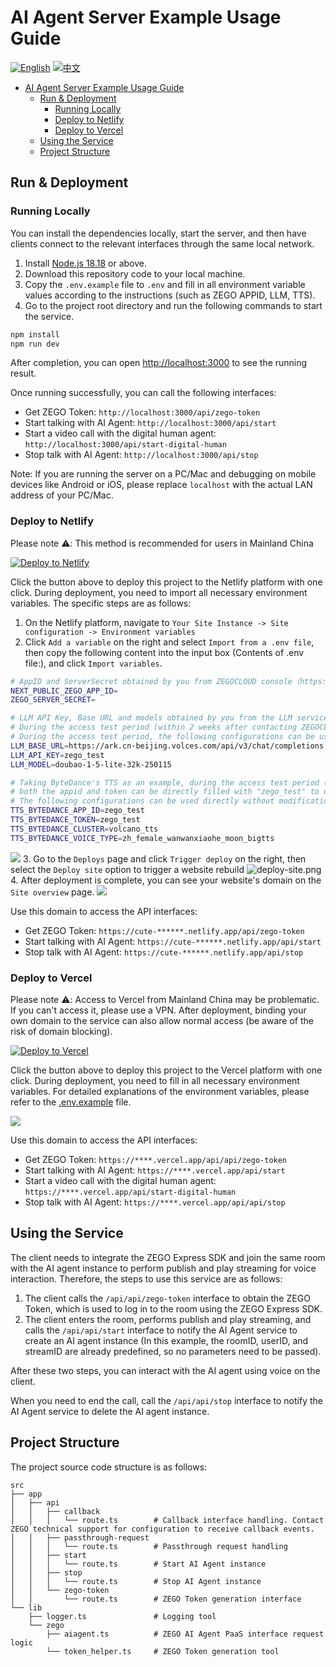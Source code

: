 # AI Agent Server Example Usage Guide

[![English](https://img.shields.io/badge/language-English-blue.svg)](./README_EN.md) [![中文](https://img.shields.io/badge/language-中文-red.svg)](./README.md)

- [AI Agent Server Example Usage Guide](#ai-agent-server-example-usage-guide)
  - [Run \& Deployment](#run--deployment)
    - [Running Locally](#running-locally)
    - [Deploy to Netlify](#deploy-to-netlify)
    - [Deploy to Vercel](#deploy-to-vercel)
  - [Using the Service](#using-the-service)
  - [Project Structure](#project-structure)


## Run & Deployment

### Running Locally

You can install the dependencies locally, start the server, and then have clients connect to the relevant interfaces through the same local network.

1. Install [Node.js 18.18](https://nodejs.org/) or above.
2. Download this repository code to your local machine.
3. Copy the `.env.example` file to `.env` and fill in all environment variable values according to the instructions (such as ZEGO APPID, LLM, TTS).
4. Go to the project root directory and run the following commands to start the service.
```bash
npm install
npm run dev
```

After completion, you can open [http://localhost:3000](http://localhost:3000) to see the running result.

Once running successfully, you can call the following interfaces:
- Get ZEGO Token: `http://localhost:3000/api/zego-token`
- Start talking with AI Agent: `http://localhost:3000/api/start`
- Start a video call with the digital human agent: `http://localhost:3000/api/start-digital-human`
- Stop talk with AI Agent: `http://localhost:3000/api/stop`

Note: If you are running the server on a PC/Mac and debugging on mobile devices like Android or iOS, please replace `localhost` with the actual LAN address of your PC/Mac.

### Deploy to Netlify

Please note ⚠️: This method is recommended for users in Mainland China

[![Deploy to Netlify](https://www.netlify.com/img/deploy/button.svg)](https://app.netlify.com/start/deploy?repository=https://github.com/ZEGOCLOUD/ai_agent_quick_start_server)

Click the button above to deploy this project to the Netlify platform with one click.
During deployment, you need to import all necessary environment variables. The specific steps are as follows:

1. On the Netlify platform, navigate to `Your Site Instance -> Site configuration -> Environment variables`
2. Click `Add a variable` on the right and select `Import from a .env file`, then copy the following content into the input box (Contents of .env file:), and click `Import variables`.
```bash
# AppID and ServerSecret obtained by you from ZEGOCLOUD console（https://console.zegocloud.com/）  
NEXT_PUBLIC_ZEGO_APP_ID=
ZEGO_SERVER_SECRET=

# LLM API Key, Base URL and models obtained by you from the LLM service provider
# During the access test period (within 2 weeks after contacting ZEGOCLOUD technical support to activate the AI Agent service), some models can be used directly. Please refer to: https://www.zegocloud.com/docs/aiagent-server/api-reference/common-parameter-description#llm
# During the access test period, the following configurations can be used directly without modification
LLM_BASE_URL=https://ark.cn-beijing.volces.com/api/v3/chat/completions
LLM_API_KEY=zego_test
LLM_MODEL=doubao-1-5-lite-32k-250115

# Taking ByteDance's TTS as an example, during the access test period (within 2 weeks after contacting ZEGOCLOUD technical support to activate the AI Agent service)
# both the appid and token can be directly filled with "zego_test" to use the TTS (Text-to-Speech) service. 
# The following configurations can be used directly without modification during the access test period:
TTS_BYTEDANCE_APP_ID=zego_test
TTS_BYTEDANCE_TOKEN=zego_test
TTS_BYTEDANCE_CLUSTER=volcano_tts
TTS_BYTEDANCE_VOICE_TYPE=zh_female_wanwanxiaohe_moon_bigtts
```
![](./images/import-env.png)
3. Go to the `Deploys` page and click `Trigger deploy` on the right, then select the `Deploy site` option to trigger a website rebuild
![deploy-site.png](./images/deploy-site.png)
4. After deployment is complete, you can see your website's domain on the `Site overview` page.
![](./images/site-overview.png)

Use this domain to access the API interfaces:
- Get ZEGO Token: `https://cute-******.netlify.app/api/zego-token`
- Start talking with AI Agent: `https://cute-******.netlify.app/api/start`
- Stop talk with AI Agent: `https://cute-******.netlify.app/api/stop`

### Deploy to Vercel

Please note ⚠️: Access to Vercel from Mainland China may be problematic. If you can't access it, please use a VPN. After deployment, binding your own domain to the service can also allow normal access (be aware of the risk of domain blocking).

[![Deploy to Vercel](https://vercel.com/button)](https://vercel.com/new/clone?repository-url=https%3A%2F%2Fgithub.com%2FZEGOCLOUD%2Fai_agent_quick_start_server&env=NEXT_PUBLIC_ZEGO_APP_ID,ZEGO_SERVER_SECRET,LLM_API_KEY,LLM_BASE_URL,LLM_MODEL,TTS_BYTEDANCE_APP_ID,TTS_BYTEDANCE_TOKEN,TTS_BYTEDANCE_CLUSTER,TTS_BYTEDANCE_VOICE_TYPE&envDescription=这些是启动ZEGO的AI代理服务器所需的环境变量。请查看下方文档获取更多信息。&envLink=https://github.com/zegoim/aiagent-server-quickstart-sample/blob/main/.env.example)

Click the button above to deploy this project to the Vercel platform with one click. During deployment, you need to fill in all necessary environment variables. For detailed explanations of the environment variables, please refer to the [.env.example](.env.example) file.

![](./images/vercel-server.png)

Use this domain to access the API interfaces:
- Get ZEGO Token: `https://****.vercel.app/api/api/zego-token`
- Start talking with AI Agent: `https://****.vercel.app/api/start`
- Start a video call with the digital human agent: `https://****.vercel.app/api/start-digital-human`
- Stop talk with AI Agent: `https://****.vercel.app/api/api/stop`

## Using the Service

The client needs to integrate the ZEGO Express SDK and join the same room with the AI agent instance to perform publish and play streaming for voice interaction. Therefore, the steps to use this service are as follows:
1. The client calls the `/api/api/zego-token` interface to obtain the ZEGO Token, which is used to log in to the room using the ZEGO Express SDK.
2. The client enters the room, performs publish and play streaming, and calls the `/api/api/start` interface to notify the AI Agent service to create an AI agent instance (In this example, the roomID, userID, and streamID are already predefined, so no parameters need to be passed).

After these two steps, you can interact with the AI agent using voice on the client.

When you need to end the call, call the `/api/api/stop` interface to notify the AI Agent service to delete the AI agent instance.

## Project Structure

The project source code structure is as follows:

```
src
├── app
│   ├── api
│   │   ├── callback
│   │   │   └── route.ts        # Callback interface handling. Contact ZEGO technical support for configuration to receive callback events.
│   │   ├── passthrough-request
│   │   │   └── route.ts        # Passthrough request handling
│   │   ├── start
│   │   │   └── route.ts        # Start AI Agent instance
│   │   ├── stop
│   │   │   └── route.ts        # Stop AI Agent instance
│   │   └── zego-token
│   │       └── route.ts        # ZEGO Token generation interface
└── lib
    ├── logger.ts               # Logging tool
    └── zego
        ├── aiagent.ts          # ZEGO AI Agent PaaS interface request logic
        └── token_helper.ts     # ZEGO Token generation tool
```